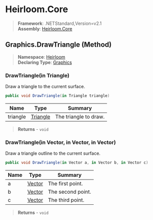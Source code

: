 # Heirloom.Core

> **Framework**: .NETStandard,Version=v2.1  
> **Assembly**: [Heirloom.Core][0]

## Graphics.DrawTriangle (Method)

> **Namespace**: [Heirloom][0]  
> **Declaring Type**: [Graphics][1]

### DrawTriangle(in Triangle)

Draw a triangle to the current surface.

```cs
public void DrawTriangle(in Triangle triangle)
```

| Name     | Type          | Summary               |
|----------|---------------|-----------------------|
| triangle | [Triangle][2] | The triangle to draw. |

> **Returns** - `void`

### DrawTriangle(in Vector, in Vector, in Vector)

Draw a triangle outline to the current surface.

```cs
public void DrawTriangle(in Vector a, in Vector b, in Vector c)
```

| Name | Type        | Summary           |
|------|-------------|-------------------|
| a    | [Vector][3] | The first point.  |
| b    | [Vector][3] | The second point. |
| c    | [Vector][3] | The third point.  |

> **Returns** - `void`

[0]: ../../../Heirloom.Core.md
[1]: ../Graphics.md
[2]: ../Triangle.md
[3]: ../Vector.md
